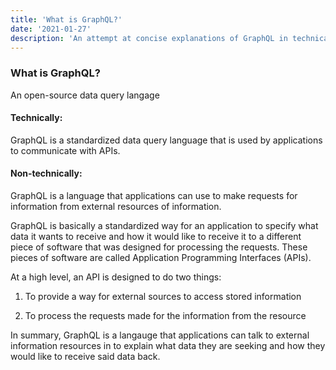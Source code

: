 ```yaml
---
title: 'What is GraphQL?'
date: '2021-01-27'
description: 'An attempt at concise explanations of GraphQL in technical and non-technical terms.'
---
```


### What is GraphQL? 

An open-source data query langage 

#### Technically:

GraphQL is a standardized data query language that is used by applications to communicate with APIs.

#### Non-technically:

GraphQL is a language that applications can use to make requests for information from external resources of information.

GraphQL is basically a standardized way for an application to specify what data it wants to receive and how it would like to receive it to a different  piece of software that was designed for processing the requests. These pieces of software are called Application Programming Interfaces (APIs). 

At a high level, an API is designed to do two things: 

1. To provide a way for external sources to access stored information 

2. To process the requests made for the information from the resource

In summary, GraphQL is a langauge that applications can talk to external information resources in to explain what data they are seeking and how they would like to receive said data back.